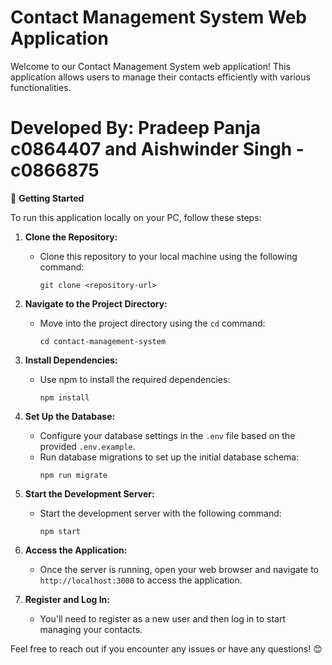 # Contact Management System Web Application

Welcome to our Contact Management System web application! This application allows users to manage their contacts efficiently with various functionalities.

# Developed By: Pradeep Panja c0864407 and Aishwinder Singh - c0866875

🚀 **Getting Started**

To run this application locally on your PC, follow these steps:

1. **Clone the Repository:**
   - Clone this repository to your local machine using the following command:
     ```
     git clone <repository-url>
     ```

2. **Navigate to the Project Directory:**
   - Move into the project directory using the `cd` command:
     ```
     cd contact-management-system
     ```

3. **Install Dependencies:**
   - Use npm to install the required dependencies:
     ```
     npm install
     ```

4. **Set Up the Database:**
   - Configure your database settings in the `.env` file based on the provided `.env.example`.
   - Run database migrations to set up the initial database schema:
     ```
     npm run migrate
     ```

5. **Start the Development Server:**
   - Start the development server with the following command:
     ```
     npm start
     ```

6. **Access the Application:**
   - Once the server is running, open your web browser and navigate to `http://localhost:3000` to access the application.

7. **Register and Log In:**
   - You'll need to register as a new user and then log in to start managing your contacts.

Feel free to reach out if you encounter any issues or have any questions! 😊
